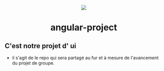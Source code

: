 
<div align=center>
<img src="https://media.giphy.com/media/7BKzhH908bwre/giphy.gif"/>
<h1>angular-project</h1>
</div>


## C'est notre projet d' ui

- il s'agit de le repo qui sera partagé au fur et à mesure de l'avancement du projet de groupe.
